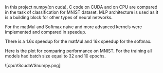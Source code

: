 In this project numpy(on cuda), C code on CUDA and on CPU are compared in the task of classification for MNIST dataset. MLP architecture is used as it is a building block for other types of neural networks.

For the matMul and Softmax naive and more advanced kernels were implemented and compared in speedup.

There is a 1.6x speedup for the matMul and 16x speedup for the softmax.

Here is the plot for comparing performance on MNIST. For the training all models had batch size equal to 32 and 10 epochs.

![cpuVScudaVSnumpy.png]
